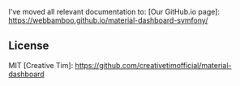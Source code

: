 I've moved all relevant documentation to:
    [Our GitHub.io page]: https://webbamboo.github.io/material-dashboard-symfony/
    
License
----

MIT
    [Creative Tim]: https://github.com/creativetimofficial/material-dashboard

